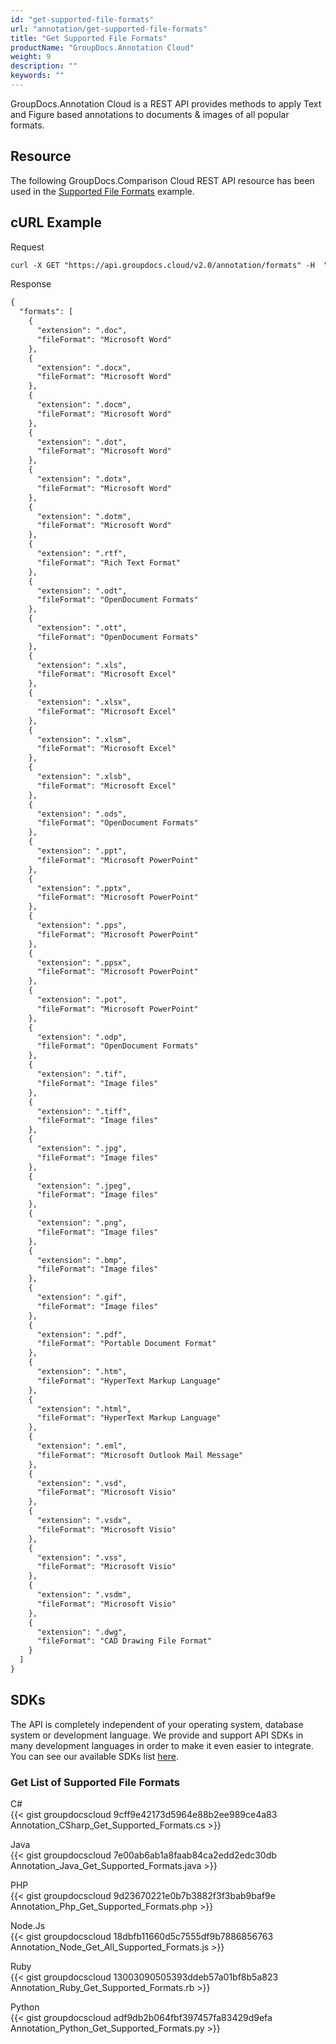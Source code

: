 ```yaml
---
id: "get-supported-file-formats"
url: "annotation/get-supported-file-formats"
title: "Get Supported File Formats"
productName: "GroupDocs.Annotation Cloud"
weight: 9
description: ""
keywords: ""
---
```

GroupDocs.Annotation Cloud is a REST API provides methods to apply Text and Figure based annotations to documents & images of all popular formats.

## Resource ##

The following GroupDocs.Comparison Cloud REST API resource has been used in the [Supported File Formats](https://apireference.groupdocs.cloud/annotation/#/Info/GetSupportedFileFormats) example.

## cURL Example ##

Request

```html
curl -X GET "https://api.groupdocs.cloud/v2.0/annotation/formats" -H  "accept: application/json" -H  "authorization: Bearer [Access Token]"
```

Response

```html
{
  "formats": [
    {
      "extension": ".doc",
      "fileFormat": "Microsoft Word"
    },
    {
      "extension": ".docx",
      "fileFormat": "Microsoft Word"
    },
    {
      "extension": ".docm",
      "fileFormat": "Microsoft Word"
    },
    {
      "extension": ".dot",
      "fileFormat": "Microsoft Word"
    },
    {
      "extension": ".dotx",
      "fileFormat": "Microsoft Word"
    },
    {
      "extension": ".dotm",
      "fileFormat": "Microsoft Word"
    },
    {
      "extension": ".rtf",
      "fileFormat": "Rich Text Format"
    },
    {
      "extension": ".odt",
      "fileFormat": "OpenDocument Formats"
    },
    {
      "extension": ".ott",
      "fileFormat": "OpenDocument Formats"
    },
    {
      "extension": ".xls",
      "fileFormat": "Microsoft Excel"
    },
    {
      "extension": ".xlsx",
      "fileFormat": "Microsoft Excel"
    },
    {
      "extension": ".xlsm",
      "fileFormat": "Microsoft Excel"
    },
    {
      "extension": ".xlsb",
      "fileFormat": "Microsoft Excel"
    },
    {
      "extension": ".ods",
      "fileFormat": "OpenDocument Formats"
    },
    {
      "extension": ".ppt",
      "fileFormat": "Microsoft PowerPoint"
    },
    {
      "extension": ".pptx",
      "fileFormat": "Microsoft PowerPoint"
    },
    {
      "extension": ".pps",
      "fileFormat": "Microsoft PowerPoint"
    },
    {
      "extension": ".ppsx",
      "fileFormat": "Microsoft PowerPoint"
    },
    {
      "extension": ".pot",
      "fileFormat": "Microsoft PowerPoint"
    },
    {
      "extension": ".odp",
      "fileFormat": "OpenDocument Formats"
    },
    {
      "extension": ".tif",
      "fileFormat": "Image files"
    },
    {
      "extension": ".tiff",
      "fileFormat": "Image files"
    },
    {
      "extension": ".jpg",
      "fileFormat": "Image files"
    },
    {
      "extension": ".jpeg",
      "fileFormat": "Image files"
    },
    {
      "extension": ".png",
      "fileFormat": "Image files"
    },
    {
      "extension": ".bmp",
      "fileFormat": "Image files"
    },
    {
      "extension": ".gif",
      "fileFormat": "Image files"
    },
    {
      "extension": ".pdf",
      "fileFormat": "Portable Document Format"
    },
    {
      "extension": ".htm",
      "fileFormat": "HyperText Markup Language"
    },
    {
      "extension": ".html",
      "fileFormat": "HyperText Markup Language"
    },
    {
      "extension": ".eml",
      "fileFormat": "Microsoft Outlook Mail Message"
    },
    {
      "extension": ".vsd",
      "fileFormat": "Microsoft Visio"
    },
    {
      "extension": ".vsdx",
      "fileFormat": "Microsoft Visio"
    },
    {
      "extension": ".vss",
      "fileFormat": "Microsoft Visio"
    },
    {
      "extension": ".vsdm",
      "fileFormat": "Microsoft Visio"
    },
    {
      "extension": ".dwg",
      "fileFormat": "CAD Drawing File Format"
    }
  ]
}
```

## SDKs ##

The API is completely independent of your operating system, database system or development language. We provide and support API SDKs in many development languages in order to make it even easier to integrate. You can see our available SDKs list [here](https://github.com/groupdocs-annotation-cloud).

### Get List of Supported File Formats ###

C#  
{{< gist groupdocscloud 9cff9e42173d5964e88b2ee989ce4a83 Annotation_CSharp_Get_Supported_Formats.cs >}}

Java  
{{< gist groupdocscloud 7e00ab6ab1a8faab84ca2edd2edc30db Annotation_Java_Get_Supported_Formats.java >}}

PHP  
{{< gist groupdocscloud 9d23670221e0b7b3882f3f3bab9baf9e Annotation_Php_Get_Supported_Formats.php >}}

Node.Js  
{{< gist groupdocscloud 18dbfb11660d5c7555df9b7886856763 Annotation_Node_Get_All_Supported_Formats.js >}}

Ruby  
{{< gist groupdocscloud 13003090505393ddeb57a01bf8b5a823 Annotation_Ruby_Get_Supported_Formats.rb >}}

Python  
{{< gist groupdocscloud adf9db2b064fbf397457fa83429d9efa Annotation_Python_Get_Supported_Formats.py >}}